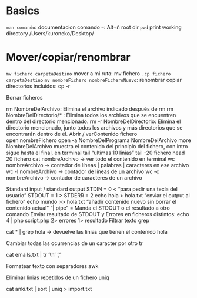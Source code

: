 # Basics

`man comando`: documentacion comando
`~`: Alt+ñ root dir
`pwd` print working directory   /Users/kuroneko/Desktop/


# Mover/copiar/renombrar


`mv fichero carpetaDestino` mover a mi ruta: mv fichero .
`cp fichero carpetaDestino`
`mv nombreFichero nombreFicheroNuevo`: renombrar
copiar directorios incluidos: cp -r

Borrar ficheros

rm NombreDelArchivo: Elimina el archivo indicado después de rm
rm NombreDelDirectorio/* : Elimina todos los archivos que se encuentren dentro del directorio mencionado.
rm -r NombreDelDirectorio: Elimina el directorio mencionado, junto todos los archivos y más directorios que se encontrarán dentro de él.
Abrir / verContenido fichero   
open nombreFichero
open -a NombreDelPrograma NombreDelArchivo
more NombreDelArchivo muestra el contenido del principio del fichero, con intro sigue hasta el final, en terminal
tail “ultimas 10 linias”  tail -20 fichero
head 20 fichero
cat nombreArchivo   -> ver todo el contenido en terminal
wc nombreArchivo	-> contador de líneas | palabras | caracteres en ese archivo
wc -l nombreArchivo    -> contador de líneas de un archivo
wc -c nombreArchivo   -> contador de caracteres de un archivo
 
Standard input / standard output
STDIN = 0 <  “para pedir una tecla del usuario”
STDOUT = 1 >
STDERR = 2
echo hola > hola.txt   “enviar el output al fichero”
echo mundo >> hola.txt  “añadir contenido nuevo sin borrar el contenido actual”
“| pipe” = Manda el STDOUT o el resultado a otro comando 
Enviar resultado de STDOUT y Errores en ficheros distintos: echo 4 | php script.php 2> errores 1> resultado
Filtrar texto grep

cat * | grep hola     -> devuelve las linias que tienen el contenido hola

Cambiar todas las ocurrencias de un caracter por otro tr

cat emails.txt | tr ‘\n’ ‘,’

Formatear texto con separadores awk

Eliminar linias repetidos de un fichero uniq

cat anki.txt | sort | uniq > import.txt
